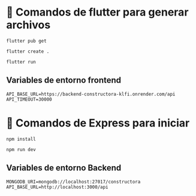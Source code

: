 # 🔧 Comandos de flutter para generar archivos

```
flutter pub get
```

```
flutter create .
```

```
flutter run
```

## Variables de entorno frontend

```
API_BASE_URL=https://backend-constructora-klfi.onrender.com/api
API_TIMEOUT=30000
```

# 🔧 Comandos de Express para iniciar

```
npm install
```

```
npm run dev
```

## Variables de entorno Backend

```
MONGODB_URI=mongodb://localhost:27017/constructora
API_BASE_URL=http://localhost:3000/api
```
